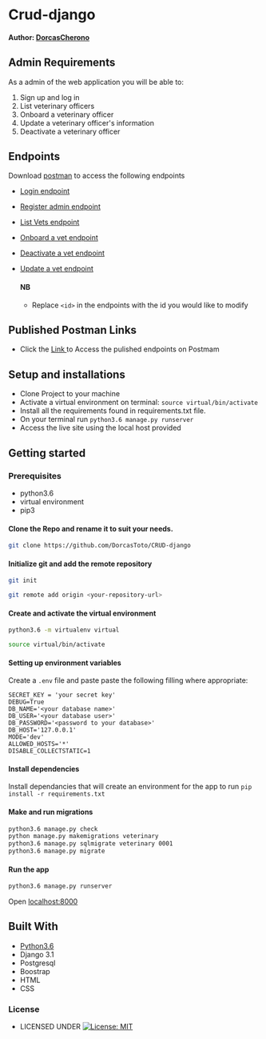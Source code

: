 #  Crud-django

#### Author: [DorcasCherono](https://github.com/DorcasToto)


## Admin Requirements

As a admin of the web application you will be able to:

1. Sign up and log in
2. List veterinary officers
3. Onboard a veterinary officer
4. Update a veterinary officer's information
5. Deactivate a veterinary officer


## Endpoints
Download [ postman]( https://www.postman.com/downloads/ ) to access the following endpoints

* [ Login endpoint ]( http://127.0.0.1:8000/api/login/ )
* [ Register admin endpoint ]( https://fugaadmin.herokuapp.com/api/add_admin/ )
* [ List Vets endpoint ]( https://fugaadmin.herokuapp.com/api/vets/ )
* [ Onboard a vet endpoint ]( https://fugaadmin.herokuapp.com/api/vets/ )
* [ Deactivate a vet endpoint ]( https://fugaadmin.herokuapp.com/api/vets/<id>/ )
* [ Update a vet endpoint ]( https://fugaadmin.herokuapp.com/api/vets/<id>/ )

    #### NB
    * Replace `<id>` in the endpoints with the id you would like to modify
        
                           
## Published Postman Links

* Click the [ Link ]( https://documenter.getpostman.com/view/10658641/TVzYgaJH#f7db2aed-fd75-44f2-b65b-e34ec19dbf60 ) to Access the pulished endpoints on Postmam


## Setup and installations
* Clone Project to your machine
* Activate a virtual environment on terminal: `source virtual/bin/activate`
* Install all the requirements found in requirements.txt file.
* On your terminal run `python3.6 manage.py runserver`
* Access the live site using the local host provided



## Getting started

### Prerequisites
* python3.6
* virtual environment
* pip3

#### Clone the Repo and rename it to suit your needs.
```bash
git clone https://github.com/DorcasToto/CRUD-django
```
#### Initialize git and add the remote repository
```bash
git init
```
```bash
git remote add origin <your-repository-url>
```

#### Create and activate the virtual environment
```bash
python3.6 -m virtualenv virtual
```

```bash
source virtual/bin/activate
```

#### Setting up environment variables
Create a `.env` file and paste paste the following filling where appropriate:
```
SECRET_KEY = 'your secret key'
DEBUG=True
DB_NAME='<your database name>'
DB_USER='<your database user>'
DB_PASSWORD='<password to your database>'
DB_HOST='127.0.0.1'
MODE='dev'
ALLOWED_HOSTS='*'
DISABLE_COLLECTSTATIC=1
```

#### Install dependencies
Install dependancies that will create an environment for the app to run
`pip install -r requirements.txt`

#### Make and run migrations
```bash
python3.6 manage.py check
python manage.py makemigrations veterinary
python3.6 manage.py sqlmigrate veterinary 0001
python3.6 manage.py migrate
```

#### Run the app
```bash
python3.6 manage.py runserver
```
Open [localhost:8000](http://127.0.0.1:8000/)

        
## Built With

* [Python3.6](https://docs.python.org/3/)
* Django 3.1
* Postgresql 
* Boostrap
* HTML
* CSS

### License

* LICENSED UNDER  [![License: MIT](https://img.shields.io/badge/License-MIT-yellow.svg)](license/MIT)